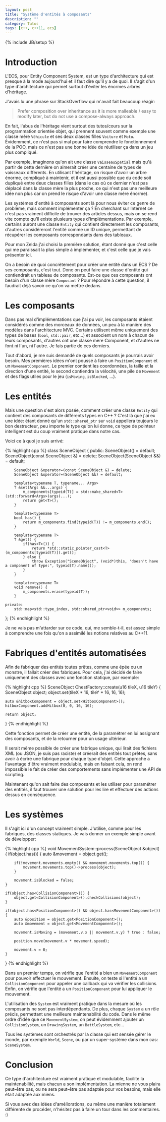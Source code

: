 ```yaml
---
layout: post
title: "Système d'entités à composants"
description: ""
category: Tutos
tags: [c++, c++11, ecs]
---
```

{% include JB/setup %}

# Introduction

L'ECS, pour Entity Component System, est un type d'architecture qui est presque à la mode aujourd'hui et il faut dire qu'il y a de quoi. Il s'agit d'un type d'architecture qui permet surtout d'éviter les énormes arbres d'héritage.

J'avais lu une phrase sur StackOverflow qui m'avait fait beaucoup réagir:
> Prefer composition over inheritance as it is more malleable / easy to modify later, but do not use a compose-always approach.

En fait, l'abus de l'héritage vient surtout des tutos/cours sur la programmation orientée objet, qui prennent souvent comme exemple une classe mère `Véhicule` et ses deux classes filles `Voiture` et `Moto`. Évidemment, ce n'est pas si mal pour faire comprendre le fonctionnement de la POO, mais ce n'est pas une bonne idée de réutiliser ça dans un jeu plus compliqué.

Par exemple, imaginons qu'on ait une classe `VaisseauSpatial` mais qu'à partir de cette dernière on aimerait créer une centaine de types de vaisseaux différents. En utilisant l'héritage, on risque d'avoir un arbre énorme, compliqué à maintenir, et il est aussi possible que du code soit dupliqué entre deux classes filles (dans le cas où ce dernier n'est pas déplacé dans la classe mère la plus proche, ce qui n'est pas une meilleure idée non plus car on prend le risque d'avoir une classe mère énorme).

Les systèmes d'entité à composants sont là pour nous éviter ce genre de problème, mais comment implémenter ça ? En cherchant sur Internet ce n'est pas vraiment difficile de trouver des articles dessus, mais on se rend vite compte qu'il existe plusieurs types d'implémentations. Par exemple, certains auront une classe `Entity` qui contient directement les composants, d'autres considéreront l'entité comme un ID unique, permettant de récupérer les composants correspondants dans des tableaux.

Pour mon Zelda j'ai choisi la première solution, étant donné que c'est celle qui me paraissait la plus simple à implémenter, et c'est celle que je vais présenter ici.

On a besoin de quoi concrètement pour créer une entité dans un ECS ? De ses composants, c'est tout. Donc on peut faire une classe d'entité qui contiendrait un tableau de composants. Est-ce que ces composants ont besoin d'un classe mère `Composant` ? Pour répondre à cette question, il faudrait déjà savoir ce qu'on va mettre dedans.

# Les composants

Dans pas mal d'implémentations que j'ai pu voir, les composants étaient considérés comme des morceaux de données, un peu à la manière des modèles dans l'architecture MVC. Certains utilisent même uniquement des types de bases (`bool`, `std::pair`, etc...) et associent un nom à chacun de leurs composants, d'autres ont une classe mère Component, et d'autres ne font ni l'un, ni l'autre. Je fais partie de ces derniers.

Tout d'abord, je me suis demandé de quels composants je pourrais avoir besoin. Mes premières idées m'ont poussé à faire un `PositionComponent` et un `MovementComponent`. Le premier contient les coordonnées, la taille et la direction d'une entité, le second contiendra la vélocité, une pile de `Movement` et des flags utiles pour le jeu (`isMoving`, `isBlocked`, ...).

# Les entités

Mais une question s'est alors posée, comment créer une classe `Entity` qui contient des composants de différents types en C++ ? C'est là que j'ai eu une idée: étant donné qu'un `std::shared_ptr` sur `void` appellera toujours le bon destructeur, peu importe le type qu'on lui donne, ce type de pointeur intelligent est du coup vraiment pratique dans notre cas.

Voici ce à quoi je suis arrivé:

{% highlight cpp %}
class SceneObject {
	public:
		SceneObject() = default;
		SceneObject(const SceneObject &) = delete;
		SceneObject(SceneObject &&) = default;
		
		SceneObject &operator=(const SceneObject &) = delete;
		SceneObject &operator=(SceneObject &&) = default;
		
		template<typename T, typename... Args>
		T &set(Args &&...args) {
			m_components[typeid(T)] = std::make_shared<T>(std::forward<Args>(args)...);
			return get<T>();
		}
		
		template<typename T>
		bool has() {
			return m_components.find(typeid(T)) != m_components.end();
		}
		
		template<typename T>
		T &get() {
			if(has<T>()) {
				return *std::static_pointer_cast<T>(m_components[typeid(T)]).get();
			} else {
				throw Exception("SceneObject", (void*)this, "doesn't have a component of type:", typeid(T).name());
			}
		}
		
		template<typename T>
		void remove() {
			m_components.erase(typeid(T));
		}
		
	private:
		std::map<std::type_index, std::shared_ptr<void>> m_components;
};
{% endhighlight %}

Je ne vais pas m'attarder sur ce code, qui, me semble-t-il, est assez simple à comprendre une fois qu'on a assimilé les notions relatives au C++11.

# Fabriques d'entités automatisées

Afin de fabriquer des entités toutes prêtes, comme une épée ou un monstre, il fallait créer des fabriques. Pour cela, j'ai décidé de faire uniquement des classes avec une fonction statique, par exemple:

{% highlight cpp %}
SceneObject ChestFactory::create(u16 tileX, u16 tileY) {
	SceneObject object;
	object.set<PositionComponent>(tileX * 16, tileY * 16, 16, 16);
	
	auto &hitboxComponent = object.set<HitboxComponent>();
	hitboxComponent.addHitbox(0, 0, 16, 16);
	
	return object;
}
{% endhighlight %}

Cette fonction permet de créer une entité, de la paramétrer en lui assignant des composants, et de la retourner pour un usage ultérieur.

Il serait même possible de créer une fabrique unique, qui lirait des fichiers XML (ou JSON, je suis pas raciste) et créerait des entités tout prêtes, sans avoir à écrire une fabrique pour chaque type d'objet. Cette approche a l'avantage d'être vraiment modulable, mais en faisant cela, on rend impossible le fait de créer des comportements sans implémenter une API de scripting.

Maintenant qu'on sait faire des composants et les utiliser pour paramétrer des entités, il faut trouver une solution pour les lire et effectuer des actions dessus en conséquence.

# Les systèmes

Il s'agit ici d'un concept vraiment simple. J'utilise, comme pour les fabriques, des classes statiques. Je vais donner un exemple simple avant de développer:

{% highlight cpp %}
void MovementSystem::process(SceneObject &object) {
	if(object.has<MovementComponent>()) {
		auto &movement = object.get<MovementComponent>();
		
		if(!movement.movements.empty() && movement.movements.top()) {
			movement.movements.top()->process(object);
		}
		
		movement.isBlocked = false;
	}
	
	if(object.has<CollisionComponent>()) {
		object.get<CollisionComponent>().checkCollisions(object);
	}
	
	if(object.has<PositionComponent>() && object.has<MovementComponent>()) {
		auto &position = object.get<PositionComponent>();
		auto &movement = object.get<MovementComponent>();
		
		movement.isMoving = (movement.v.x || movement.v.y) ? true : false;
		
		position.move(movement.v * movement.speed);
		
		movement.v = 0;
	}
}
{% endhighlight %}

Dans un premier temps, on vérifie que l'entité a bien un `MovementComponent` pour pouvoir effectuer le mouvement. Ensuite, on teste si l'entité a un `CollisionComponent` pour appeler une callback qui va vérifier les collisions. Enfin, on vérifie que l'entité a un `PositionComponent` pour lui appliquer le mouvement.

L'utilisation des `System` est vraiment pratique dans la mesure où les composants ne sont pas interdépendants. De plus, chaque `System` a un rôle précis, permettant une meilleure maintenabilité du code. Dans le même ordre d'idée que ce `MovementSystem`, on peut évidemment ajouter un `CollisionSystem`, un `DrawingSystem`, un `BattleSystem`, etc...

Tous les systèmes sont orchestrés par la classe qui est sensée gérer le monde, par exemple `World`, `Scene`, ou par un super-système dans mon cas: `SceneSystem`.

# Conclusion

Ce type d'architecture est vraiment pratique et modulable, facilite la maintenabilité, mais chacun a son implémentation. La mienne ne vous plaira peut-être pas, ou ne sera peut-être pas adaptée pour vos besoins, mais elle était adaptée aux miens.

Si vous avez des idées d'améliorations, ou même une manière totalement différente de procéder, n'hésitez pas à faire un tour dans les commentaires. :)

